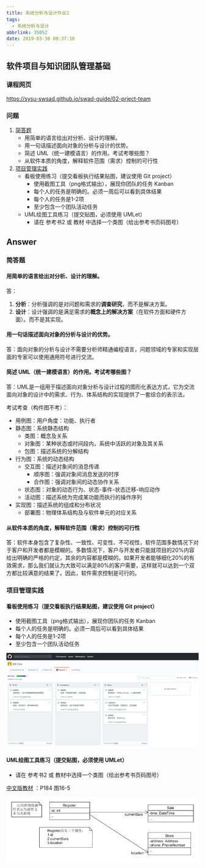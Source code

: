 ```yaml
---
title: 系统分析与设计作业2
tags:
  - 系统分析与设计
abbrlink: 35052
date: 2019-03-30 00:37:10
---
```


## 软件项目与知识团队管理基础

### 课程网页

https://sysu-swsad.github.io/swad-guide/02-prject-team

<!-- more -->

### 问题

1. [简答题](#简答题)
   + 用简单的语言给出对分析、设计的理解。
   + 用一句话描述面向对象的分析与设计的优势。
   + 简述 UML（统一建模语言）的作用。考试考哪些图？
   + 从软件本质的角度，解释软件范围（需求）控制的可行性
2. [项目管理实践](#项目管理实践)
   + 看板使用练习（提交看板执行结果贴图，建议使用 Git project）
     + 使用截图工具（png格式输出），展现你团队的任务 Kanban
     + 每个人的任务是明确的。必须一周后可以看到具体结果
     + 每个人的任务是1-2项
     + 至少包含一个团队活动任务
   + UML绘图工具练习（提交贴图，必须使用 UMLet）
     + 请在 参考书2 或 教材 中选择一个类图（给出参考书页码图号）

## Answer

### 简答题

#### 用简单的语言给出对分析、设计的理解。

答：

1. **分析**：分析强调的是对问题和需求的**调查研究**，而不是解决方案。
2. **设计**：设计强调的是满足需求的**概念上的解决方案**（在软件方面和硬件方面）。而不是其实现。

#### 用一句话描述面向对象的分析与设计的优势。

答：面向对象的分析与设计不需要分析师精通编程语言，问题领域的专家和实现层面的专家可以使用通用符号进行交流。

#### 简述 UML（统一建模语言）的作用。考试考哪些图？

答：UML是一组用于描述面向对象分析与设计过程的图形化表达方式，它为交流面向对象的设计中的需求、行为、体系结构的实现提供了一套综合的表示法。

考试考查（构件图不考）：

+ 用例图：用户角度：功能、执行者
+ 静态图：系统静态结构
  + 类图：概念及关系
  + 对象图：某种状态或时间段内，系统中活跃的对象及其关系
  + 包图：描述系统的分解结构
+ 行为图：系统的动态结构
  + 交互图：描述对象间的消息传递
    + 顺序图：强调对象间消息发送的时序
    + 合作图：强调对象间的动态协作关系
  + 状态图：对象的动态行为、状态-事件-状态迁移-响应动作
  + 活动图：描述系统为完成某功能而执行的操作序列
+ 实现图：描述系统的组成和分布状况
  + 部署图：物理体系结构及与软件单元的对应关系

#### 从软件本质的角度，解释软件范围（需求）控制的可行性

答：软件本身包含了复杂性、一致性、可变性、不可视性，软件范围多数情况下对于客户和开发者都是模糊的。多数情况下，客户与开发者只能就项目的20%内容给出明确的严格的约定，其余的内容都是模糊的。如果开发者能够细化20%的有效需求，那么我们就认为大致可以满足80%的客户需要，这样就可以达到一个双方都比较满意的结果了。因此，软件需求控制是可行的。

### 项目管理实践

#### 看板使用练习（提交看板执行结果贴图，建议使用 Git project）

+ 使用截图工具（png格式输出），展现你团队的任务 Kanban
+ 每个人的任务是明确的。必须一周后可以看到具体结果
+ 每个人的任务是1-2项
+ 至少包含一个团队活动任务

![看板](/images/kanban.png)

#### UML绘图工具练习（提交贴图，必须使用 UMLet）

+ 请在 参考书2 或 教材中选择一个类图（给出参考书页码图号）

[中文版教材](/download/Applying_UML_and_Patterns.pdf) ：P184 图16-5

![UML画图](/images/swsad_hw2.png)